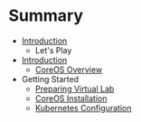 # Summary

* [Introduction](README.md)
   * Let's Play
* [Introduction](Introduction/Introduction.md)
   * [CoreOS Overview](Introduction/coreos_overview.md)
* Getting Started
   * [Preparing Virtual Lab](Getting-Started/preparing_virtual_lab.md)
   * [CoreOS Installation](Getting-Started/coreos_installation.md)
   * [Kubernetes Configuration](Getting-Started/kubernetes_configuration.md)


